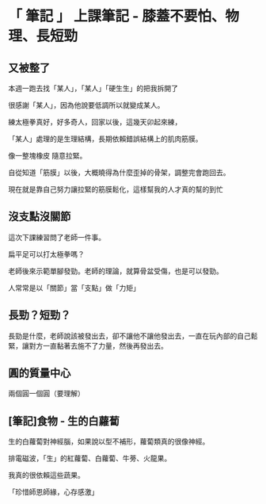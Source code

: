 # 「 筆記 」 上課筆記 - 膝蓋不要怕、物理、長短勁

## 又被整了
本週一跑去找「某人」，「某人」「硬生生」的把我拆開了

很感謝「某人」，因為他說要低調所以就變成某人。

練太極拳真好，好多奇人，回家以後，這幾天卯起來練，

「某人」處理的是生理結構，長期依賴錯誤結構上的肌肉筋膜。

像一整塊橡皮 隨意拉緊。

自從知道「筋膜」以後，大概曉得為什麼歪掉的骨架，調整完會跑回去。

現在就是靠自己努力讓拉緊的筋膜鬆化，這樣幫我的人才真的幫的到忙

## 沒支點沒關節

這次下課練習問了老師一件事。

扁平足可以打太極拳嗎？

老師後來示範單腳發勁。老師的理論，就算骨盆受傷，也是可以發勁。

人常常是以「關節」當「支點」做「力矩」

## 長勁？短勁？

長勁是什麼，老師說該被發出去，卻不讓他不讓他發出去，一直在玩內部的自己鬆緊，讓對方一直黏著去施不了力量，然後再發出去。

## 圓的質量中心
兩個圓一個圓（要理解）

## [筆記]食物 - 生的白蘿蔔
生的白蘿蔔對神經腦，如果說以型不補形，蘿蔔類真的很像神經。

排電磁波，「生」的紅蘿蔔、白蘿蔔、牛蒡、火龍果。

我真的很依賴這些蔬果。

「珍惜師恩師緣，心存感激」